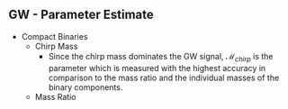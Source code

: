 ## GW - Parameter Estimate

- Compact Binaries
	- Chirp Mass
		- Since the chirp mass dominates the GW signal, $\mathcal{M}_{chirp}$ is the parameter which is measured with the highest accuracy in comparison to the mass ratio and the individual masses of the binary components.
	- Mass Ratio